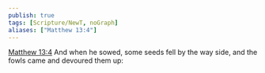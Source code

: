 ```yaml
---
publish: true
tags: [Scripture/NewT, noGraph]
aliases: ["Matthew 13:4"]
---
```

[Matthew 13:4](https://churchofjesuschrist.org/study/scriptures/nt/matt/13?lang=eng&id=p4#p4) And when he sowed, some seeds fell by the way side, and the fowls came and devoured them up:
